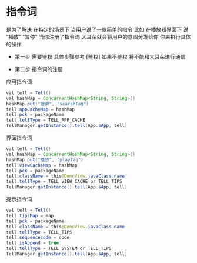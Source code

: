 # 指令词
是为了解决 在特定的场景下 当用户说了一些简单的指令 比如 在播放器界面下 说 “播放” “暂停” 当你注册了指令词 大耳朵就会将用户的意图分发给你 你来执行具体的操作 <br>

- 第一步 需要鉴权 具体步骤参考 [鉴权] 如果不鉴权 将不能和大耳朵进行通信

- 第二步 指令词的注册


应用指令词
```java
val tell = Tell()
val hashMap = ConcurrentHashMap<String, String>()
hashMap.put("搜索", "searchTag")
tell.appCacheMap = hashMap
tell.pck = packageName
tell.tellType = TELL_APP_CACHE
TellManager.getInstance().tell(App.sApp, tell)
```
界面指令词
```java
val tell = Tell()
val hashMap = ConcurrentHashMap<String, String>()
hashMap.put("播放", "playTag")
tell.viewCacheMap = hashMap
tell.pck = packageName
tell.className = this@DemoView.javaClass.name
tell.tellType = TELL_VIEW_CACHE or TELL_TIPS
TellManager.getInstance().tell(App.sApp, tell)
```
提示指令词
```java
val tell = Tell()
tell.tipsMap = map
tell.pck = packageName
tell.className = this@DemoView.javaClass.name
tell.tellType = TELL_TIPS
tell.sequencecode = code
tell.isAppend = true
tell.tellType = TELL_SYSTEM or TELL_TIPS
TellManager.getInstance().tell(App.sApp, tell)
```

                

